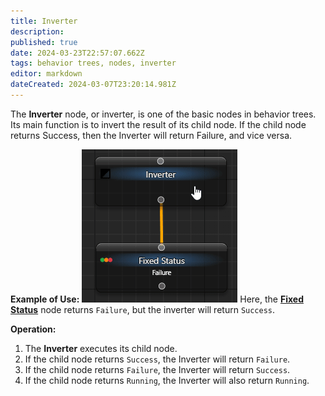```yaml
---
title: Inverter
description: 
published: true
date: 2024-03-23T22:57:07.662Z
tags: behavior trees, nodes, inverter
editor: markdown
dateCreated: 2024-03-07T23:20:14.981Z
---
```

The **Inverter** node, or inverter, is one of the basic nodes in behavior trees. Its main function is to invert the result of its child node. If the child node returns Success, then the Inverter will return Failure, and vice versa.

**Example of Use:**
![eyeauras_exsrmbzxzu.gif](/assets/eyeauras_exsrmbzxzu.gif)
Here, the **[Fixed Status](/en/behavior-trees/nodes/fixed-status)** node returns `Failure`, but the inverter will return `Success`.

**Operation:**
1. The **Inverter** executes its child node.
2. If the child node returns `Success`, the Inverter will return `Failure`.
3. If the child node returns `Failure`, the Inverter will return `Success`.
4. If the child node returns `Running`, the Inverter will also return `Running`.